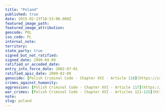 ```yaml
---
title: "Poland"
published: true
date: 2015-02-23T18:53:00.000Z
featured_image_path:
featured_image_attribution:
geocode: POL
iso_code: PL
internal_note:
territory:
state_party: true
signed_but_not_ratified:
signed_date: 1999-04-09
ratified_or_acceded_date:
entry_into_force_date: 2002-07-01
ratified_apic_date: 2009-02-09
genocide: [Polish Criminal Code - Chapter XVI - Article 118](https://iccdb.hrlc.net/data/doc/457/keyword/46/)
crimes_against_humanity:
aggression: [Polish Criminal Code - Chapter XVI - Article 117](https://iccdb.hrlc.net/data/doc/457/keyword/1/)
war_crimes: [Polish Criminal Code - Chapter XVI - Articles 121-125](https://iccdb.hrlc.net/data/doc/457/keyword/145/)
note:
slug: poland
---
```

